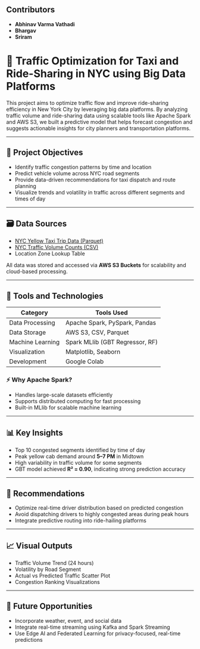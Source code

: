 ## Contributors

- **Abhinav Varma Vathadi**
- **Bhargav**
- **Sriram**
  
# 🚕 Traffic Optimization for Taxi and Ride-Sharing in NYC using Big Data Platforms

This project aims to optimize traffic flow and improve ride-sharing efficiency in New York City by leveraging big data platforms. By analyzing traffic volume and ride-sharing data using scalable tools like Apache Spark and AWS S3, we built a predictive model that helps forecast congestion and suggests actionable insights for city planners and transportation platforms.

---

## 📌 Project Objectives

- Identify traffic congestion patterns by time and location
- Predict vehicle volume across NYC road segments
- Provide data-driven recommendations for taxi dispatch and route planning
- Visualize trends and volatility in traffic across different segments and times of day

---

## 🗃️ Data Sources

- [NYC Yellow Taxi Trip Data (Parquet)](https://www.nyc.gov/site/tlc/about/tlc-trip-record-data.page)
- [NYC Traffic Volume Counts (CSV)](https://data.cityofnewyork.us/)
- Location Zone Lookup Table

All data was stored and accessed via **AWS S3 Buckets** for scalability and cloud-based processing.

---

## 🔧 Tools and Technologies

| Category           | Tools Used                          |
|--------------------|-------------------------------------|
| Data Processing    | Apache Spark, PySpark, Pandas       |
| Data Storage       | AWS S3, CSV, Parquet                |
| Machine Learning   | Spark MLlib (GBT Regressor, RF)     |
| Visualization      | Matplotlib, Seaborn                 |
| Development        | Google Colab                        |

### ⚡ Why Apache Spark?
- Handles large-scale datasets efficiently
- Supports distributed computing for fast processing
- Built-in MLlib for scalable machine learning

---

## 📊 Key Insights

- Top 10 congested segments identified by time of day
- Peak yellow cab demand around **5–7 PM** in Midtown
- High variability in traffic volume for some segments
- GBT model achieved **R² = 0.90**, indicating strong prediction accuracy

---

## 🎯 Recommendations

- Optimize real-time driver distribution based on predicted congestion
- Avoid dispatching drivers to highly congested areas during peak hours
- Integrate predictive routing into ride-hailing platforms

---

## 📈 Visual Outputs

- Traffic Volume Trend (24 hours)
- Volatility by Road Segment
- Actual vs Predicted Traffic Scatter Plot
- Congestion Ranking Visualizations

---

## 🧠 Future Opportunities

- Incorporate weather, event, and social data
- Integrate real-time streaming using Kafka and Spark Streaming
- Use Edge AI and Federated Learning for privacy-focused, real-time predictions


